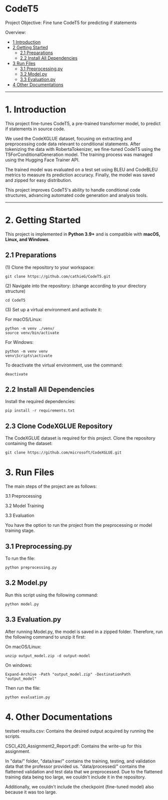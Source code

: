 # CodeT5
Project Objective: Fine tune CodeT5 for predicting if statements

Overview:
* [1 Introduction](#1-introduction)  
* [2 Getting Started](#2-getting-started)  
  * [2.1 Preparations](#21-preparations)  
  * [2.2 Install All Dependencies](#22-install-all-dependencies)  
* [3 Run Files](#3-run-files)
  * [3.1 Preprocessing.py](#31-preprocessing.py)
  * [3.2 Model.py](32-model.py)
  * [3.3 Evaluation.py](33-evaluation.py)
* [4 Other Documentations](#4-other-documentations)
---

# **1. Introduction**  
This project fine-tunes CodeT5, a pre-trained transformer model, to predict if statements in source code. 

We used the CodeXGLUE dataset, focusing on extracting and preprocessing code data relevant to conditional statements. After tokenizing the data with RobertaTokenizer, we fine-tuned CodeT5 using the T5ForConditionalGeneration model. The training process was managed using the Hugging Face Trainer API.

The trained model was evaluated on a test set using BLEU and CodeBLEU metrics to measure its prediction accuracy. Finally, the model was saved and zipped for easy distribution.

This project improves CodeT5's ability to handle conditional code structures, advancing automated code generation and analysis tools.

---

# **2. Getting Started**  

This project is implemented in **Python 3.9+** and is compatible with **macOS, Linux, and Windows**.  

## **2.1 Preparations**  

(1) Clone the repository to your workspace:  
```shell
git clone https://github.com/cathieG/CodeT5.git
```
(2) Navigate into the repository: (change according to your directory structure)
```shell
cd CodeT5
```
(3) Set up a virtual environment and activate it:

For macOS/Linux:
```shell
python -m venv ./venv/
source venv/bin/activate
```
For Windows:
```shell
python -m venv venv
venv\Scripts\activate
```

To deactivate the virtual environment, use the command:
```shell
deactivate
```
## **2.2 Install All Dependencies**

Install the required dependencies:
```shell
pip install -r requirements.txt
```
## **2.3 Clone CodeXGLUE Repository**

The CodeXGLUE dataset is required for this project. Clone the repository containing the dataset:
```shell
git clone https://github.com/microsoft/CodeXGLUE.git
```

# **3. Run Files**

The main steps of the project are as follows:

3.1 Preprocessing

3.2 Model Training

3.3 Evaluation

You have the option to run the project from the preprocessing or model training stage.

## **3.1 Preprocessing.py**
To run the file: 
```shell
python preprocessing.py
```
## **3.2 Model.py**

Run this script using the following command:
```shell
python model.py
```

## **3.3 Evaluation.py**
After running Model.py, the model is saved in a zipped folder. Therefore, run the following command to unzip it first:

On macOS/Linux:
```shell
unzip output_model.zip -d output-model
```
On windows:
```shell
Expand-Archive -Path "output_model.zip" -DestinationPath "output_model"
```
Then run the file:
```shell
python evaluation.py
```

# **4. Other Documentations**

testset-results.csv: Contains the desired output acquired by running the scripts.

CSCI_420_Assignment2_Report.pdf: Contains the write-up for this assignment.

In "data/" folder, "data/raw/" contains the training, testing, and validation data that the professor provided us.
"data/processed/" contains the flattened validation and test data that we preprocessed. Due to the flattened training data being too large, we couldn't include it in the repository.

Additionally, we couldn't include the checkpoint (fine-tuned model) also because it was too large.






















